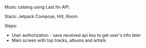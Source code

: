Music catalog using Last.fm API.

Stack:
Jetpack Compose, Hilt, Room.

Steps:
- User authorization - save received api key to get user's info later
- Main screen with top tracks, albums and artists 
